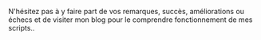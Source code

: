 N'hésitez pas à y faire part de vos remarques, succès, améliorations ou échecs et de visiter mon blog pour le comprendre fonctionnement de mes scripts..
